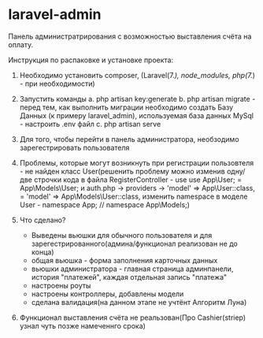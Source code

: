 # laravel-admin
Панель администратрирования с возможностью выставления счёта на оплату.

Инструкция по распаковке и установке проекта:
1. Необходимо установить composer, (Laravel(7.*), node_modules, php(7.*) - при необходимости)

2. Запустить команды
	a. php artisan key:generate
	b. php artisan migrate
		- перед тем, как выполнить миграции необходимо создать Базу Данных (к примеру laravel_admin), используемая база данных MySql
		- настроить .env файл
	c. php artisan serve

3. Для того, чтобы перейти в панель администратора, необзодимо зарегестрировать пользователя
4. Проблемы, которые могут возникнуть при регистрации пользовтеля - не найден класс User(решенить проблему можно изменив одну/две строчки кода в файла RegisterController -  use use App\User; = App\Models\User; и auth.php -> providers -> 'model' => App\User::class, = 'model' => App\Models\User::class, изменить namespace в моделе User - namespace App; // namespace App\Models;)

6. Что сделано?
	- Выведены вьюшки для обычного пользователя и для зарегестрированного(админа/функционал реализован не до конца)
	- общая вьюшка - форма заполнения карточных данных
	- вьюшки администратора - главная страница админпанели, история "платежей", каждая отдельная запись "платежа"
	- настроены роуты
	- настроены контроллеры, добавлены  модели
	- сделана валидация(на данном этапе не учтёнт Алгоритм Луна)

7. Функционал выставления счёта не реальзован(Про Cashier(striep) узнал чуть позже намеченнго срока)

